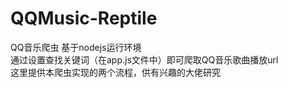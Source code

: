 # QQMusic-Reptile
QQ音乐爬虫
基于nodejs运行环境<br>
通过设置查找关键词（在app.js文件中）即可爬取QQ音乐歌曲播放url<br>
这里提供本爬虫实现的两个流程，供有兴趣的大佬研究
